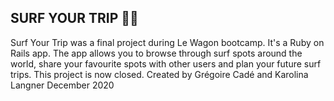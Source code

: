 <h2> SURF YOUR TRIP 🏄‍♂️ </h2>
Surf Your Trip was a final project during Le Wagon bootcamp.
It's a Ruby on Rails app. 
The app allows you to browse through surf spots around the world, share your favourite spots with other users and plan your future surf trips.
This project is now closed.
Created by Grégoire Cadé and Karolina Langner
December 2020
